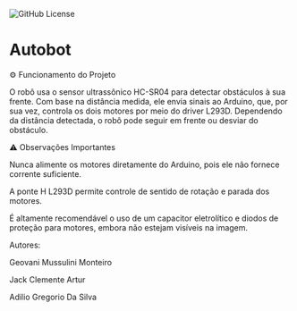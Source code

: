 ![GitHub License](https://img.shields.io/github/license/geovanimussulini/Autobot)


# Autobot
⚙️ Funcionamento do Projeto

O robô usa o sensor ultrassônico HC-SR04 para detectar obstáculos à sua frente. Com base na distância medida, ele envia sinais ao Arduino, que, por sua vez, controla os dois motores por meio do driver L293D. Dependendo da distância detectada, o robô pode seguir em frente ou desviar do obstáculo.



⚠️ Observações Importantes

Nunca alimente os motores diretamente do Arduino, pois ele não fornece corrente suficiente.

A ponte H L293D permite controle de sentido de rotação e parada dos motores.

É altamente recomendável o uso de um capacitor eletrolítico e diodos de proteção para motores, embora não estejam visíveis na imagem.

Autores:

Geovani Mussulini Monteiro

Jack Clemente Artur

Adilio Gregorio Da Silva

